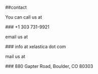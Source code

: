##contact
<br />
<p>You can call us at</p>
### +1 303 731-9921
<br />
<p>email us at</p>
### info at xelastica dot com
<br />
<p>mail us at</p>
### 880 Gapter Road, Boulder, CO 80303
